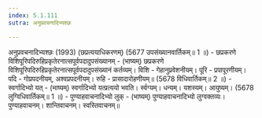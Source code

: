```yaml
---
index: 5.1.111
sutra: अनुप्रवचनादिभ्यश्छः

---
```

अनुप्रवचनादिभ्यश्छः (1993) (छप्रत्ययाधिकरणम्) (5677 उपसंख्यानवार्तिकम्॥ 1 ॥) - छप्रकरणे विशिपूरिपदिरुहिप्रकृतेरनात्सपूर्वपदादुपसंख्यानम् - (भाष्यम्) छप्रकरणे विशिपूरिपदिरुहिप्रकृतेरनात्सपूर्वपदादुपसंख्यानं कर्तव्यम्। विशि - गेहानुप्रवेशनीयम्। पूरि - प्रपापूरणीयम्। पदि - गोप्रपदनीयम्, अश्वप्रपदनीयम्। रुहि - प्रासादारोहणीयम्॥ (5678 विधिवार्तिकम्॥ 2 ॥) - स्वर्गादिभ्यो यत् - (भाष्यम्) स्वर्गादिभ्यो यत्प्रत्ययो भवति। र्स्वग्यम्। धन्यम्। यशस्यम्। आयुष्यम्। (5678 लुग्विधिवार्तिकम्॥ 1 ॥) - पुण्याहवाचनादिभ्यो लुक् - (भाष्यम्) पुण्याहवाचनादिभ्यो लुग्वक्तव्यः। पुण्याहवाचनम्। शान्तिवाचनम्। स्वस्तिवाचनम्॥